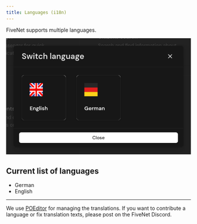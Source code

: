 ```yaml
---
title: Languages (i18n)
---
```


FiveNet supports multiple languages.

![Feature i18n](/images/screenshots/features-i18n.png)

## Current list of languages

- German
- English

---

We use [POEditor](https://poeditor.com/) for managing the translations.
If you want to contribute a language or fix translation texts, please post on the FiveNet Discord.
